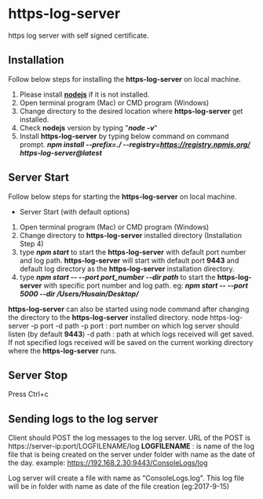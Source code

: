# https-log-server
https log server with self signed certificate.

## Installation
Follow below steps for installing the  **https-log-server** on local machine.
1. Please install [**nodejs**](**https://nodejs.org/**) if it is not installed.
2. Open terminal program (Mac) or CMD program (Windows)
3. Change directory to the desired location where **https-log-server** get installed.
3. Check **nodejs** version by typing "**_node -v_**"
4. Install **https-log-server** by typing below command on command prompt.
   **_npm install --prefix=./ --registry=https://registry.npmjs.org/ https-log-server@latest_**

## Server Start
Follow below steps for starting the  **https-log-server** on local machine.
* Server Start (with default options)
1. Open terminal program (Mac) or CMD program (Windows)
2. Change directory to **https-log-server** installed directory (Installation Step 4)
3. type **_npm  start_** to start the **https-log-server**  with default port number and log path.
   **https-log-server** will start with default port **9443** and default log directory as the **https-log-server** installation directory.
4. type **_npm  start -- --port port_number --dir path_** to start the **https-log-server**  with specific port number and log path.
   eg: **_npm  start -- --port 5000 --dir /Users/Husain/Desktop/_**

**https-log-server** can also be started using node command after changing the directory to the  **https-log-server** installed directory.
node https-log-server -p port -d path
-p port : port number on which log server should listen (by default **9443**)
-d path : path at which logs received will get saved. If not specified logs received will be saved on the current working directory where the **https-log-server** runs.

## Server Stop
Press Ctrl+c

## Sending logs to the log server
Client should POST the log messages to the log server.
URL of the POST is  https://server-ip:port/LOGFILENAME/log
**LOGFILENAME** : is name of the log file that is being created on the server under folder with name as the date of the day.
example: https://192.168.2.30:9443/ConsoleLogs/log
 
Log server will create a file with name as "ConsoleLogs.log".
This log file will be in folder with name as date of the file creation (eg:2017-9-15)
